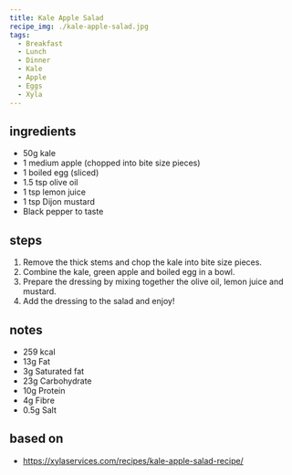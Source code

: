 ```yaml
---
title: Kale Apple Salad
recipe_img: ./kale-apple-salad.jpg
tags:
  - Breakfast
  - Lunch
  - Dinner
  - Kale
  - Apple
  - Eggs
  - Xyla
---
```


<!-- markdownlint-disable MD024 -->

## ingredients

- 50g kale​
- 1 medium apple (chopped into bite size pieces​)
- 1 boiled egg (sliced​)
- 1.5 tsp olive oil​
- 1 tsp lemon juice​
- 1 tsp Dijon mustard​
- Black pepper to taste

## steps

1. Remove the thick stems and chop the kale into bite size pieces.​​
2. Combine the kale, green apple and boiled egg in a bowl. ​
3. Prepare the dressing by mixing together the olive oil, lemon juice and mustard.​
4. Add the dressing to the salad and enjoy!

## notes

- 259 kcal​
- 13g Fat​
- 3g Saturated fat​
- 23g Carbohydrate​
- 10g Protein​
- 4g Fibre​
- 0.5g Salt

## based on

- https://xylaservices.com/recipes/kale-apple-salad-recipe/
<!-- markdownlint-enable MD024 -->

